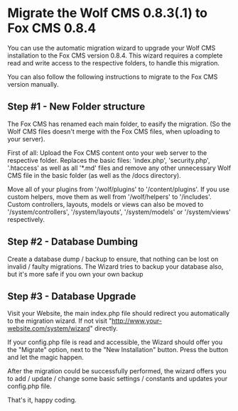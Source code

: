 Migrate the Wolf CMS 0.8.3(.1) to Fox CMS 0.8.4
===============================================
You can use the automatic migration wizard to upgrade your Wolf CMS installation to the Fox CMS
version 0.8.4. This wizard requires a complete read and write access to the respective folders,
to handle this migration.

You can also follow the following instructions to migrate to the Fox CMS version manually.

Step #1 - New Folder structure
------------------------------
The Fox CMS has renamed each main folder, to easify the migration. (So the Wolf CMS files doesn't
merge with the Fox CMS files, when uploading to your server).

First of all: Upload the Fox CMS content onto your web server to the respective folder. Replaces
the basic files: 'index.php', 'security.php', '.htaccess' as well as all '*.md' files and remove
any other unnecessary Wolf CMS file in the basic folder (as well as the /docs directory).

Move all of your plugins from '/wolf/plugins' to '/content/plugins'. If you use custom helpers,
move them as well from '/wolf/helpers' to '/includes'. Custom controllers, layouts, models or
views can also be moved to '/system/controllers', '/system/layouts', '/system/models' or
'/system/views' respectively.

Step #2 - Database Dumbing
--------------------------
Create a database dump / backup to ensure, that nothing can be lost on invalid / faulty migrations.
The Wizard tries to backup your database also, but it's more safe if you own your own backup

Step #3 - Database Upgrade
--------------------------
Visit your Website, the main index.php file should redirect you automatically to the migration
wizard. If not visit "http://www.your-website.com/system/wizard" directly.

If your config.php file is read and accessible, the Wizard should offer you the "Migrate" option,
next to the "New Installation" button. Press the button and let the magic happen.

After the migration could be successfully performed, the wizard offers you to add / update / change
some basic settings / constants and updates your config.php file.

That's it, happy coding.
